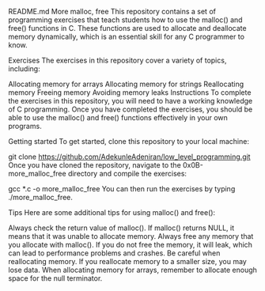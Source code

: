 README.md
More malloc, free
This repository contains a set of programming exercises that teach students how to use the malloc() and free() functions in C. These functions are used to allocate and deallocate memory dynamically, which is an essential skill for any C programmer to know.

Exercises
The exercises in this repository cover a variety of topics, including:

Allocating memory for arrays
Allocating memory for strings
Reallocating memory
Freeing memory
Avoiding memory leaks
Instructions
To complete the exercises in this repository, you will need to have a working knowledge of C programming. Once you have completed the exercises, you should be able to use the malloc() and free() functions effectively in your own programs.

Getting started
To get started, clone this repository to your local machine:

git clone https://github.com/AdekunleAdeniran/low_level_programming.git
Once you have cloned the repository, navigate to the 0x0B-more_malloc_free directory and compile the exercises:

gcc *.c -o more_malloc_free
You can then run the exercises by typing ./more_malloc_free.

Tips
Here are some additional tips for using malloc() and free():

Always check the return value of malloc(). If malloc() returns NULL, it means that it was unable to allocate memory.
Always free any memory that you allocate with malloc(). If you do not free the memory, it will leak, which can lead to performance problems and crashes.
Be careful when reallocating memory. If you reallocate memory to a smaller size, you may lose data.
When allocating memory for arrays, remember to allocate enough space for the null terminator.
